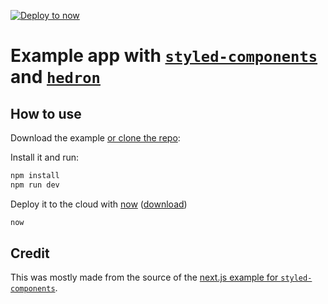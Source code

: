 [![Deploy to now][1]][2]

# Example app with [`styled-components`][3] and [`hedron`][4]

## How to use

Download the example [or clone the repo][5]:

Install it and run:

```bash
npm install
npm run dev
```

Deploy it to the cloud with [now][6] ([download][7])

```bash
now
```

## Credit

This was mostly made from the source of the [next.js example for
`styled-components`][8].

[1]: https://deploy.now.sh/static/button.svg
[2]: https://deploy.now.sh/?repo=https://github.com/dfrankland/hedron-nextjs-ssr-example/tree/master/
[3]: https://github.com/styled-components/styled-components
[4]: https://github.com/JSBros/hedron
[5]: https://github.com/dfrankland/hedron-nextjs-ssr-example
[6]: https://zeit.co/now
[7]: https://zeit.co/download
[8]: https://github.com/zeit/next.js/tree/master/examples/with-styled-components
